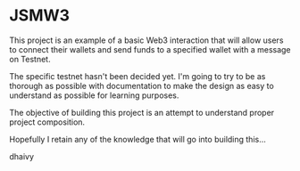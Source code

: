 # JSMW3

This project is an example of a basic Web3 interaction that will allow users to connect their wallets and send funds to a specified wallet with a message on Testnet.

The specific testnet hasn't been decided yet. I'm going to try to be as thorough as possible with documentation to make the design as easy to understand as possible for learning purposes.

The objective of building this project is an attempt to understand proper project composition.

Hopefully I retain any of the knowledge that will go into building this...

dhaivy